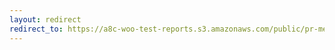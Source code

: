 ```yaml
---
layout: redirect
redirect_to: https://a8c-woo-test-reports.s3.amazonaws.com/public/pr-merge/44507/e2e/index.html
---
```

